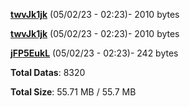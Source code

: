 [**twvJk1jk**](/data/twvJk1jk.txt) (05/02/23 - 02:23)- 2010 bytes

[**twvJk1jk**](/data/twvJk1jk.txt) (05/02/23 - 02:23)- 2010 bytes

[**jFP5EukL**](/data/jFP5EukL.txt) (05/02/23 - 02:23)- 242 bytes

**Total Datas**: 8320

**Total Size**: 55.71 MB / 55.7 MB